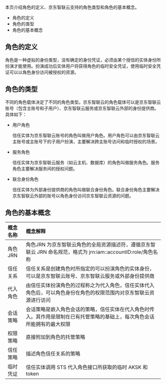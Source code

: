 本页介绍角色的定义、京东智联云支持的角色类型和角色的基本概念。

- 角色的定义
- 角色的类型
- 角色的基本概念

## 角色的定义

角色是一种虚拟的身份类型，没有确定的身份凭证，必须由某个授信的实体身份所扮演才能使用。扮演成功后实体用户将获得角色的临时安全凭证，使用临时安全凭证可以以角色身份访问被授权的资源。


## 角色的类型

不同的角色载体决定了不同的角色类型。京东智联云的角色载体可以是京东智联云账号（包含主账号和子用户）、京东智联云服务或京东智联云外部的身份提供商。具体如下：

- 用户角色  

  信任实体为京东智联云账号的角色叫做用户角色。用户角色可以由京东智联云主账号或主账号下的子用户扮演，主要解决跨主账号访问和临时授权的场景。
  
- 服务角色  

  信任实体为京东智联云服务（如云主机、数据库）的角色叫做服务角色。服务角色主要解决服务间的授权问题。
  
- 联合身份角色  

  信任实体为外部身份提供商的角色叫做联合身份角色。联合身份角色主要解决京东智联云外部的账号以角色身份访问京东智联云资源的问题。

## 角色的基本概念

| 概念名称                   | 概念解释           | 
| :-----------              | :-------------           |
| 角色 JRN     | 角色JRN 为京东智联云角色的全局资源描述符，遵循京东智联云 JRN 命名规范，格式为 jrn:iam::accountID:role/角色名称 | 
| 信任关系     | 信任关系是创建角色时所指定的可以扮演角色的实体身份，可以是京东智联云账号、京东智联云服务或外部身份提供商 | 
| 代入角色     | 由信任实体扮演角色的过程称之为代入角色，信任实体代入角色后，可以角色身份在角色的权限范围内对京东智联云资源进行访问 | 
| 会话策略     | 会话策略是嵌入角色会话的策略，信任实体在代入角色时传入。其作用是限制在已有托管策略的基础上，每次角色会话所能拥有的最大权限| 
| 权限策略     | 直接附加到角色的托管策略 | 
| 信任策略     | 描述角色信任关系的策略 | 
| 临时凭证     | 信任实体调用 STS 代入角色接口所获取的临时 AKSK 和 token | 
